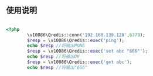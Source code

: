 
使用说明
--------------------------------------------------------------------------

```php

<?php
        \v10086\Qredis::conn('192.168.139.128',6379);
        $resp = \v10086\Qredis::exec('ping');
        echo $resp //将输出PONG
        $resp = \v10086\Qredis::exec('set abc "666"');
        echo $resp //将输出OK
        $resp = \v10086\Qredis::exec('get abc');
        echo $resp //将输出"666"


```


